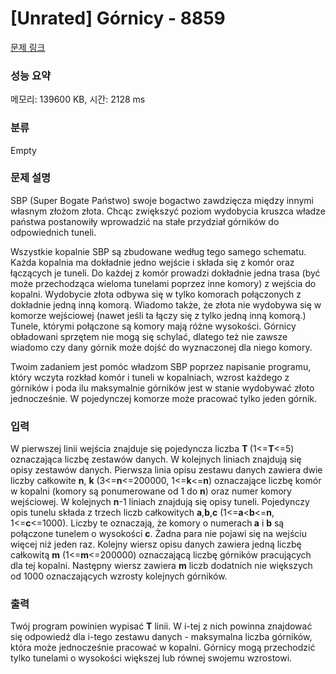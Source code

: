 # [Unrated] Górnicy - 8859 

[문제 링크](https://www.acmicpc.net/problem/8859) 

### 성능 요약

메모리: 139600 KB, 시간: 2128 ms

### 분류

Empty

### 문제 설명

<p>SBP (Super Bogate Państwo) swoje bogactwo zawdzięcza między innymi własnym złożom złota. Chcąc zwiększyć poziom wydobycia kruszca władze państwa postanowiły wprowadzić na stałe przydział górników do odpowiednich tuneli.</p>

<p>Wszystkie kopalnie SBP są zbudowane według tego samego schematu. Każda kopalnia ma dokładnie jedno wejście i składa się z komór oraz łączących je tuneli. Do każdej z komór prowadzi dokładnie jedna trasa (być może przechodząca wieloma tunelami poprzez inne komory) z wejścia do kopalni. Wydobycie złota odbywa się w tylko komorach połączonych z dokładnie jedną inną komorą. Wiadomo także, że złota nie wydobywa się w komorze wejściowej (nawet jeśli ta łączy się z tylko jedną inną komorą.) Tunele, którymi połączone są komory mają różne wysokości. Górnicy obładowani sprzętem nie mogą się schylać, dlatego też nie zawsze wiadomo czy dany górnik może dojść do wyznaczonej dla niego komory.</p>

<p>Twoim zadaniem jest pomóc władzom SBP poprzez napisanie programu, który wczyta rozkład komór i tuneli w kopalniach, wzrost każdego z górników i poda ilu maksymalnie górników jest w stanie wydobywać złoto jednocześnie. W pojedynczej komorze może pracować tylko jeden górnik.</p>

### 입력 

 <p>W pierwszej linii wejścia znajduje się pojedyncza liczba <strong>T </strong>(1<=<strong>T</strong><=5) oznaczająca liczbę zestawów danych. W kolejnych liniach znajdują się opisy zestawów danych. Pierwsza linia opisu zestawu danych zawiera dwie liczby całkowite <strong>n</strong>, <strong>k</strong> (3<=<strong>n</strong><=200000, 1<=<strong>k</strong><=<strong>n</strong>) oznaczające liczbę komór w kopalni (komory są ponumerowane od 1 do <strong>n</strong>) oraz numer komory wejściowej. W kolejnych <strong>n</strong>-1 liniach znajdują się opisy tuneli. Pojedynczy opis tunelu składa z trzech liczb całkowitych <strong>a</strong>,<strong>b</strong>,<strong>c</strong> (1<=<strong>a</strong><<strong>b</strong><=<strong>n</strong>, 1<=<strong>c</strong><=1000). Liczby te oznaczają, że komory o numerach<strong> a</strong> i <strong>b</strong> są połączone tunelem o wysokości <strong>c</strong>. Żadna para nie pojawi się na wejściu więcej niż jeden raz. Kolejny wiersz opisu danych zawiera jedną liczbę całkowitą <strong>m</strong> (1<=<strong>m</strong><=200000) oznaczającą liczbę górników pracujących dla tej kopalni. Następny wiersz zawiera <strong>m</strong> liczb dodatnich nie większych od 1000 oznaczających wzrosty kolejnych górników.</p>

### 출력 

 <p>Twój program powinien wypisać <strong>T</strong> linii. W i-tej z nich powinna znajdować się odpowiedź dla i-tego zestawu danych - maksymalna liczba górników, która może jednocześnie pracować w kopalni. Górnicy mogą przechodzić tylko tunelami o wysokości większej lub równej swojemu wzrostowi.</p>

